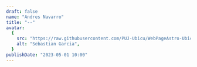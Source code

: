```yaml
---
draft: false
name: "Andres Navarro"
title: "--"
avatar:
  {
    src: "https://raw.githubusercontent.com/PUJ-Ubicu/WebPageAstro-Ubicu/main/public/Equipo/AndresNavarro400x400.JPG",
    alt: "Sebastian Garcia",
  }
publishDate: "2023-05-01 10:00"
---
```

